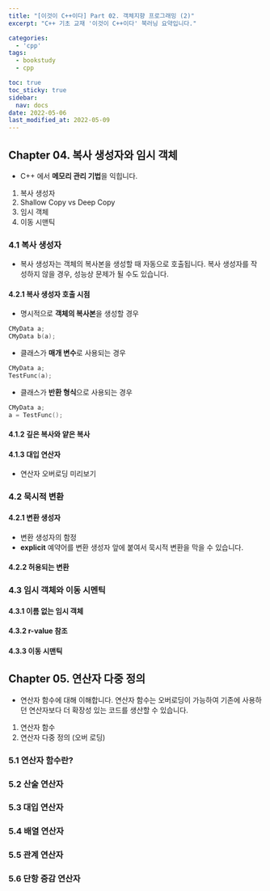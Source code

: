 ```yaml
---
title: "[이것이 C++이다] Part 02. 객체지향 프로그래밍 (2)"
excerpt: "C++ 기초 교재 '이것이 C++이다' 북러닝 요약입니다."

categories:
  - 'cpp'
tags:
  - bookstudy
  - cpp

toc: true
toc_sticky: true
sidebar:
  nav: docs
date: 2022-05-06
last_modified_at: 2022-05-09
---
```


## Chapter 04. 복사 생성자와 임시 객체

* C++ 에서 **메모리 관리 기법**을 익힙니다.

1. 복사 생성자 
2. Shallow Copy vs Deep Copy
3. 임시 객체
4. 이동 시맨틱

### 4.1 복사 생성자 

* 복사 생성자는 객체의 복사본을 생성할 때 자동으로 호출됩니다. 복사 생성자를 작성하지 않을 경우, 성능상 문제가 될 수도 있습니다.

#### 4.2.1 복사 생성자 호출 시점

  * 명시적으로 **객체의 복사본**을 생성할 경우
  ```cpp
  CMyData a;
  CMyData b(a); 
  ```
  * 클래스가 **매개 변수**로 사용되는 경우
  ```cpp
  CMyData a;
  TestFunc(a);
  ```
  * 클래스가 **반환 형식**으로 사용되는 경우
  ```cpp
  CMyData a;
  a = TestFunc();
  ```

#### 4.1.2 깊은 복사와 얕은 복사

#### 4.1.3 대입 연산자 

* 연산자 오버로딩 미리보기

### 4.2 묵시적 변환 

#### 4.2.1 변환 생성자 

* 변환 생성자의 함정 
* **explicit** 예약어를 변환 생성자 앞에 붙여서 묵시적 변환을 막을 수 있습니다. 

#### 4.2.2 허용되는 변환

### 4.3 임시 객체와 이동 시멘틱

#### 4.3.1 이름 없는 임시 객체
#### 4.3.2 r-value 참조
#### 4.3.3 이동 시맨틱

## Chapter 05. 연산자 다중 정의

* 연산자 함수에 대해 이해합니다. 연산자 함수는 오버로딩이 가능하여 기존에 사용하던 연산자보다 더 확장성 있는 코드를 생산할 수 있습니다.

1. 연산자 함수
2. 연산자 다중 정의 (오버 로딩)

### 5.1 연산자 함수란?

### 5.2 산술 연산자 

### 5.3 대입 연산자 

### 5.4 배열 연산자 

### 5.5 관계 연산자

### 5.6 단항 증감 연산자

